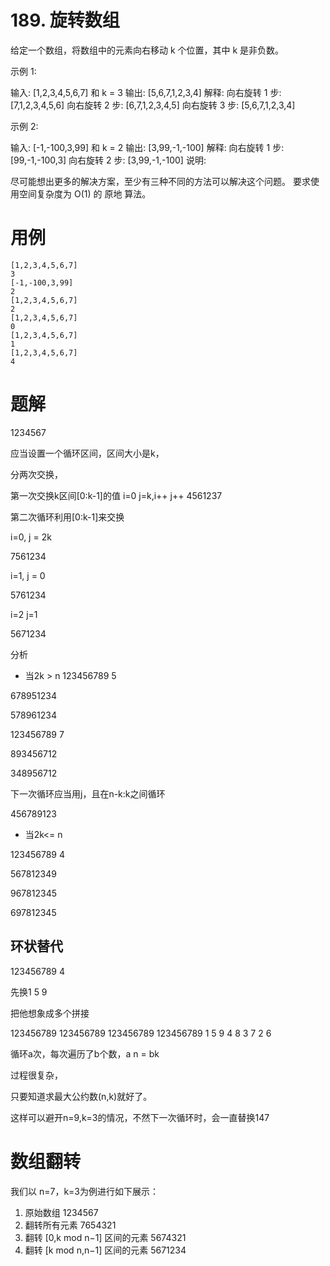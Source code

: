 # 189. 旋转数组
给定一个数组，将数组中的元素向右移动 k 个位置，其中 k 是非负数。

示例 1:

输入: [1,2,3,4,5,6,7] 和 k = 3
输出: [5,6,7,1,2,3,4]
解释:
向右旋转 1 步: [7,1,2,3,4,5,6]
向右旋转 2 步: [6,7,1,2,3,4,5]
向右旋转 3 步: [5,6,7,1,2,3,4]

示例 2:

输入: [-1,-100,3,99] 和 k = 2
输出: [3,99,-1,-100]
解释: 
向右旋转 1 步: [99,-1,-100,3]
向右旋转 2 步: [3,99,-1,-100]
说明:

尽可能想出更多的解决方案，至少有三种不同的方法可以解决这个问题。
要求使用空间复杂度为 O(1) 的 原地 算法。

# 用例
```
[1,2,3,4,5,6,7]
3
[-1,-100,3,99]
2
[1,2,3,4,5,6,7]
2
[1,2,3,4,5,6,7]
0
[1,2,3,4,5,6,7]
1
[1,2,3,4,5,6,7]
4
```

# 题解

1234567

应当设置一个循环区间，区间大小是k，

分两次交换，

第一次交换k区间[0:k-1]的值
i=0 j=k,i++ j++
4561237

第二次循环利用[0:k-1]来交换

i=0, j = 2k

7561234

i=1, j = 0

5761234

i=2 j=1

5671234

分析
- 当2k > n
123456789 5

678951234

578961234

123456789 7

893456712

348956712

下一次循环应当用j，且在n-k:k之间循环

456789123

- 当2k<= n

123456789 4

567812349

967812345

697812345

## 环状替代

123456789 4

先换1 5 9

把他想象成多个拼接

123456789 123456789 123456789 123456789
1   5   9    4   8    3   7    2   6

循环a次，每次遍历了b个数，a n = bk

过程很复杂，

只要知道求最大公约数(n,k)就好了。

这样可以避开n=9,k=3的情况，不然下一次循环时，会一直替换147

# 数组翻转

我们以 n=7，k=3为例进行如下展示：

1. 原始数组	1234567
2. 翻转所有元素	7654321
3. 翻转 [0,k mod n−1] 区间的元素 5674321
4. 翻转 [k mod n,n−1] 区间的元素 5671234



